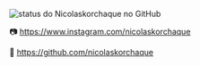 ![status do Nicolaskorchaque no GitHub ](https://github-readme-stats.vercel.app/api?username=nicolaskorchaque&show_icons=true&theme=transparent)


📷 https://www.instagram.com/nicolaskorchaque


🐙
https://github.com/nicolaskorchaque
